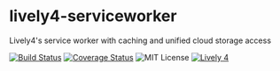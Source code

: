 # lively4-serviceworker
Lively4's service worker with caching and unified cloud storage access

[![Build Status](https://travis-ci.org/LivelyKernel/lively4-serviceworker.svg?branch=master)](https://travis-ci.org/LivelyKernel/lively4-serviceworker) [![Coverage Status](https://coveralls.io/repos/github/LivelyKernel/lively4-serviceworker/badge.svg?branch=master)](https://coveralls.io/github/LivelyKernel/lively4-serviceworker?branch=master) ![MIT License](https://img.shields.io/badge/license-MIT-blue.svg) [![Lively 4](https://img.shields.io/badge/lively-4-e321C9.svg)](http://lively-kernel.org/lively4/)
